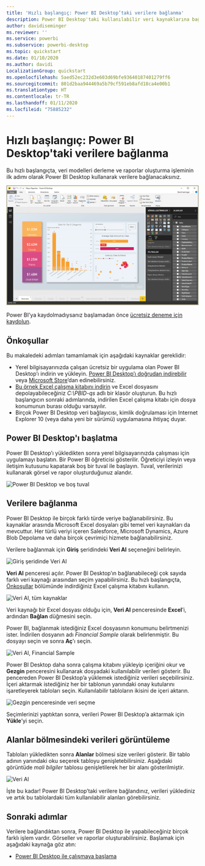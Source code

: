 ```yaml
---
title: 'Hızlı başlangıç: Power BI Desktop’taki verilere bağlanma'
description: Power BI Desktop'taki kullanılabilir veri kaynaklarına bağlanma
author: davidiseminger
ms.reviewer: ''
ms.service: powerbi
ms.subservice: powerbi-desktop
ms.topic: quickstart
ms.date: 01/10/2020
ms.author: davidi
LocalizationGroup: quickstart
ms.openlocfilehash: 5aed52ec232d3e603d69bfe93640187401279ff6
ms.sourcegitcommit: 801d2baa944469a5b79cf591eb8afd18ca4e00b1
ms.translationtype: HT
ms.contentlocale: tr-TR
ms.lasthandoff: 01/11/2020
ms.locfileid: "75885232"
---
```

# <a name="quickstart-connect-to-data-in-power-bi-desktop"></a>Hızlı başlangıç: Power BI Desktop'taki verilere bağlanma

Bu hızlı başlangıçta, veri modelleri derleme ve raporlar oluşturma işleminin ilk adımı olarak Power BI Desktop kullanarak verilere bağlanacaksınız.

![Power BI Desktop](media/desktop-what-is-desktop/what-is-desktop_01.png)

Power BI’ya kaydolmadıysanız başlamadan önce [ücretsiz deneme için kaydolun](https://app.powerbi.com/signupredirect?pbi_source=web).

## <a name="prerequisites"></a>Önkoşullar

Bu makaledeki adımları tamamlamak için aşağıdaki kaynaklar gereklidir:

* Yerel bilgisayarınızda çalışan ücretsiz bir uygulama olan Power BI Desktop’ı indirin ve yükleyin. [Power BI Desktop’ı doğrudan indirebilir](https://powerbi.microsoft.com/desktop) veya [Microsoft Store](https://aka.ms/pbidesktopstore)’dan edinebilirsiniz.
* [Bu örnek Excel çalışma kitabını indirin](https://go.microsoft.com/fwlink/?LinkID=521962) ve Excel dosyasını depolayabileceğiniz *C:\PBID-qs* adlı bir klasör oluşturun. Bu hızlı başlangıcın sonraki adımlarında, indirilen Excel çalışma kitabı için dosya konumunun burası olduğu varsayılır.
* Birçok Power BI Desktop veri bağlayıcısı, kimlik doğrulaması için Internet Explorer 10 (veya daha yeni bir sürümü) uygulamasına ihtiyaç duyar.

## <a name="launch-power-bi-desktop"></a>Power BI Desktop'ı başlatma

Power BI Desktop’ı yükledikten sonra yerel bilgisayarınızda çalışması için uygulamayı başlatın. Bir Power BI öğreticisi gösterilir. Öğreticiyi izleyin veya iletişim kutusunu kapatarak boş bir tuval ile başlayın. Tuval, verilerinizi kullanarak görsel ve rapor oluşturduğunuz alandır.

![Power BI Desktop ve boş tuval](media/desktop-quickstart-connect-to-data/qs-connect-data_01.png)

## <a name="connect-to-data"></a>Verilere bağlanma

Power BI Desktop ile birçok farklı türde veriye bağlanabilirsiniz. Bu kaynaklar arasında Microsoft Excel dosyaları gibi temel veri kaynakları da mevcuttur. Her türlü veriyi içeren Salesforce, Microsoft Dynamics, Azure Blob Depolama ve daha birçok çevrimiçi hizmete bağlanabilirsiniz.

Verilere bağlanmak için **Giriş** şeridindeki **Veri Al** seçeneğini belirleyin.

![Giriş şeridinde Veri Al](media/desktop-quickstart-connect-to-data/qs-connect-data_02.png)

**Veri Al** penceresi açılır. Power BI Desktop’ın bağlanabileceği çok sayıda farklı veri kaynağı arasından seçim yapabilirsiniz. Bu hızlı başlangıçta, [Önkoşullar](#prerequisites) bölümünde indirdiğiniz Excel çalışma kitabını kullanın.

![Veri Al, tüm kaynaklar](media/desktop-quickstart-connect-to-data/qs-connect-data_03.png)

Veri kaynağı bir Excel dosyası olduğu için, **Veri Al** penceresinde **Excel**’i, ardından **Bağlan** düğmesini seçin.

Power BI, bağlanmak istediğiniz Excel dosyasının konumunu belirtmenizi ister. İndirilen dosyanın adı *Financial Sample* olarak belirlenmiştir. Bu dosyayı seçin ve sonra **Aç**'ı seçin.

![Veri Al, Financial Sample](media/desktop-quickstart-connect-to-data/qs-connect-data_04.png)

Power BI Desktop daha sonra çalışma kitabını yükleyip içeriğini okur ve **Gezgin** penceresini kullanarak dosyadaki kullanılabilir verileri gösterir. Bu pencereden Power BI Desktop’a yüklemek istediğiniz verileri seçebilirsiniz. İçeri aktarmak istediğiniz her bir tablonun yanındaki onay kutularını işaretleyerek tabloları seçin. Kullanılabilir tabloların ikisini de içeri aktarın.

![Gezgin penceresinde veri seçme](media/desktop-quickstart-connect-to-data/qs-connect-data_05.png)

Seçimlerinizi yaptıktan sonra, verileri Power BI Desktop’a aktarmak için **Yükle**’yi seçin.

## <a name="view-data-in-the-fields-pane"></a>Alanlar bölmesindeki verileri görüntüleme

Tabloları yükledikten sonra **Alanlar** bölmesi size verileri gösterir. Bir tablo adının yanındaki oku seçerek tabloyu genişletebilirsiniz. Aşağıdaki görüntüde *mali bilgiler* tablosu genişletilerek her bir alanı gösterilmiştir.

![Veri Al](media/desktop-quickstart-connect-to-data/qs-connect-data_06.png)

İşte bu kadar! Power BI Desktop’taki verilere bağlandınız, verileri yüklediniz ve artık bu tablolardaki tüm kullanılabilir alanları görebilirsiniz.

## <a name="next-steps"></a>Sonraki adımlar

Verilere bağlandıktan sonra, Power BI Desktop ile yapabileceğiniz birçok farklı işlem vardır. Görseller ve raporlar oluşturabilirsiniz. Başlamak için aşağıdaki kaynağa göz atın:

* [Power BI Desktop ile çalışmaya başlama](desktop-getting-started.md)
